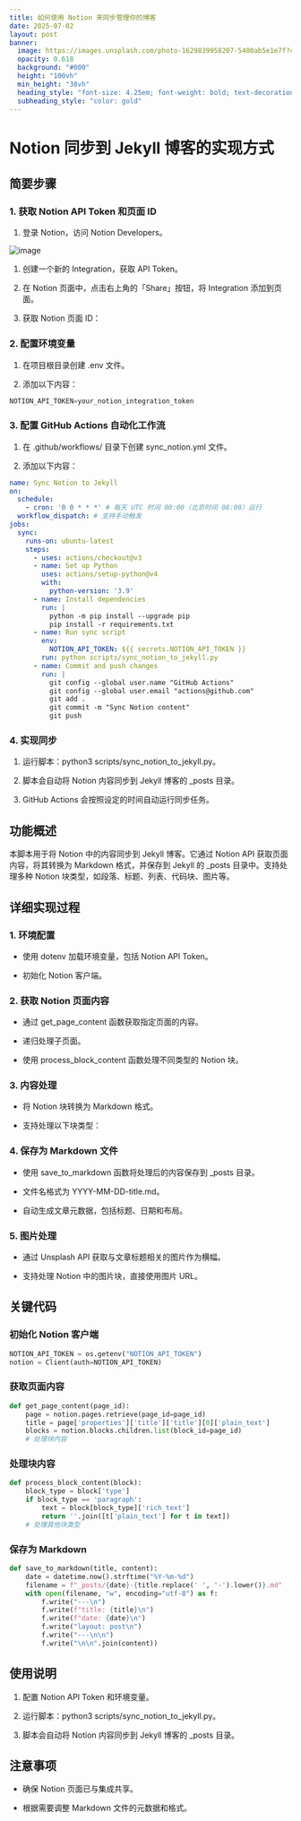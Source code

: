 ```yaml
---
title: 如何使用 Notion 来同步管理你的博客
date: 2025-07-02
layout: post
banner:
  image: https://images.unsplash.com/photo-1629839958207-5400ab5e1e7f?crop=entropy&cs=tinysrgb&fit=max&fm=jpg&ixid=M3w2OTIwMzJ8MHwxfHJhbmRvbXx8fHx8fHx8fDE3NTE0ODEwNzl8&ixlib=rb-4.1.0&q=80&w=1080
  opacity: 0.618
  background: "#000"
  height: "100vh"
  min_height: "38vh"
  heading_style: "font-size: 4.25em; font-weight: bold; text-decoration: underline"
  subheading_style: "color: gold"
---
```


# Notion 同步到 Jekyll 博客的实现方式

## 简要步骤

### 1. 获取 Notion API Token 和页面 ID

1. 登录 Notion，访问 Notion Developers。

![image](https://prod-files-secure.s3.us-west-2.amazonaws.com/a7a0cc5a-89b9-4cda-8686-1fba0ca52f40/d19c1afe-dea5-4312-9333-786b0ba83054/image.png?X-Amz-Algorithm=AWS4-HMAC-SHA256&X-Amz-Content-Sha256=UNSIGNED-PAYLOAD&X-Amz-Credential=ASIAZI2LB466UH45RTTV%2F20250702%2Fus-west-2%2Fs3%2Faws4_request&X-Amz-Date=20250702T183118Z&X-Amz-Expires=3600&X-Amz-Security-Token=IQoJb3JpZ2luX2VjEPr%2F%2F%2F%2F%2F%2F%2F%2F%2F%2FwEaCXVzLXdlc3QtMiJHMEUCIQD7TuT4sbuztQNdA8bzo3lfhLylqJm%2BB4kB0IXwN7bebgIgcSi3MvDfC%2F2Gj2BypCL5Ymnf02TxRRETAP9RVe4UXkUqiAQI8%2F%2F%2F%2F%2F%2F%2F%2F%2F%2F%2FARAAGgw2Mzc0MjMxODM4MDUiDEJYaoYTU%2BspAfULWCrcA8BrRyQy%2BISktOnkKagS6sS8QKEf5vzIkn1hPjgfILyKvAvw0G7D%2FVBMMwHRhvfatGMedY7lgT5Nr0oIHxaTdGVAdP8wmCfclEV0l67ZZ7BO82uCWV3DeKDoVfqBcjtjYhjPadxWvcZoidGHIXh%2B93piWurjd8h35ZjthpGXskcnjRl37lFTi5J6x%2BWW5ZEOxKBo7%2FQJ17r8tTxxG7gmVU4fofjUZ1p9dQr2KTfO3BJVhBeaTlg%2Ffj49fxvOh72pgVObHeibV7b0OcqTtHLblnXSlaLDrPJbh3DEFW%2F7CJX9P0k62VRZEAfezrBCigSazSxRAuH174X1kfWpignqKEq7SHZDKk3n5F018yui3XTPSsW8ZOqnYzfwiBXUqzn92pQw3%2FSKnhf7n2bX0ZfczvKAdJUOoXDG0%2FPjnRWN0gR%2FqMaxUHq8EIMIrt%2BNjpJAmHY36RiXOzlFaz643WYGJt%2BKCEbEx3F5dPU2rapCeIyMelnV%2BgO%2BOWOjPT%2FxRswBegmeBxEkmvdFRvQkPwx%2BQjdvx7GcFVOQFe0%2FjcLspjDiWDS2hfBcp7eRJmPFcFK10IOYZgyts5kU%2BQGNL3s46oqhWT7yv6CoqFvXjBB5Nek25ihr7n9n1xUiEwJXMNbplcMGOqUBcf%2B27dereSOFSMpQX%2FrM0un%2BMaJbDu1YG7dshAYE7BFyQ1fVr42hQe9u2E3IlGArcOQETf9DanMlHXn5BH1KRJwISqErYqB2e73WvbA3DKPoBFPfFqZfcHP12KePL40y4Dlcq%2B4%2FV7HOUG1R7JFzQwl3OfSPIxiEe4SZjXPym%2FeGMmWJXJBb2YxDBCbKKN9vtGNXnHXBb3H1LSYef4TYVPEcxSrn&X-Amz-Signature=57012b523732188b78982f599ab559308d5e0d87f1a9da0236713cb312b2c2dc&X-Amz-SignedHeaders=host&x-amz-checksum-mode=ENABLED&x-id=GetObject)

1. 创建一个新的 Integration，获取 API Token。

1. 在 Notion 页面中，点击右上角的「Share」按钮，将 Integration 添加到页面。

1. 获取 Notion 页面 ID：


### 2. 配置环境变量

1. 在项目根目录创建 .env 文件。

1. 添加以下内容：

```javascript
NOTION_API_TOKEN=your_notion_integration_token
```

### 3. 配置 GitHub Actions 自动化工作流

1. 在 .github/workflows/ 目录下创建 sync_notion.yml 文件。

1. 添加以下内容：

```yaml
name: Sync Notion to Jekyll
on:
  schedule:
    - cron: '0 0 * * *' # 每天 UTC 时间 00:00（北京时间 08:00）运行
  workflow_dispatch: # 支持手动触发
jobs:
  sync:
    runs-on: ubuntu-latest
    steps:
      - uses: actions/checkout@v3
      - name: Set up Python
        uses: actions/setup-python@v4
        with:
          python-version: '3.9'
      - name: Install dependencies
        run: |
          python -m pip install --upgrade pip
          pip install -r requirements.txt
      - name: Run sync script
        env:
          NOTION_API_TOKEN: ${{ secrets.NOTION_API_TOKEN }}
        run: python scripts/sync_notion_to_jekyll.py
      - name: Commit and push changes
        run: |
          git config --global user.name "GitHub Actions"
          git config --global user.email "actions@github.com"
          git add .
          git commit -m "Sync Notion content"
          git push
```

### 4. 实现同步

1. 运行脚本：python3 scripts/sync_notion_to_jekyll.py。

1. 脚本会自动将 Notion 内容同步到 Jekyll 博客的 _posts 目录。

1. GitHub Actions 会按照设定的时间自动运行同步任务。

## 功能概述

本脚本用于将 Notion 中的内容同步到 Jekyll 博客。它通过 Notion API 获取页面内容，将其转换为 Markdown 格式，并保存到 Jekyll 的 _posts 目录中。支持处理多种 Notion 块类型，如段落、标题、列表、代码块、图片等。

## 详细实现过程

### 1. 环境配置

- 使用 dotenv 加载环境变量，包括 Notion API Token。

- 初始化 Notion 客户端。

### 2. 获取 Notion 页面内容

- 通过 get_page_content 函数获取指定页面的内容。

- 递归处理子页面。

- 使用 process_block_content 函数处理不同类型的 Notion 块。

### 3. 内容处理

- 将 Notion 块转换为 Markdown 格式。

- 支持处理以下块类型：


### 4. 保存为 Markdown 文件

- 使用 save_to_markdown 函数将处理后的内容保存到 _posts 目录。

- 文件名格式为 YYYY-MM-DD-title.md。

- 自动生成文章元数据，包括标题、日期和布局。

### 5. 图片处理

- 通过 Unsplash API 获取与文章标题相关的图片作为横幅。

- 支持处理 Notion 中的图片块，直接使用图片 URL。

## 关键代码

### 初始化 Notion 客户端

```python
NOTION_API_TOKEN = os.getenv("NOTION_API_TOKEN")
notion = Client(auth=NOTION_API_TOKEN)
```

### 获取页面内容

```python
def get_page_content(page_id):
    page = notion.pages.retrieve(page_id=page_id)
    title = page['properties']['title']['title'][0]['plain_text']
    blocks = notion.blocks.children.list(block_id=page_id)
    # 处理块内容
```

### 处理块内容

```python
def process_block_content(block):
    block_type = block['type']
    if block_type == 'paragraph':
        text = block[block_type]['rich_text']
        return ''.join([t['plain_text'] for t in text])
    # 处理其他块类型
```

### 保存为 Markdown

```python
def save_to_markdown(title, content):
    date = datetime.now().strftime("%Y-%m-%d")
    filename = f"_posts/{date}-{title.replace(' ', '-').lower()}.md"
    with open(filename, "w", encoding="utf-8") as f:
        f.write("---\n")
        f.write(f"title: {title}\n")
        f.write(f"date: {date}\n")
        f.write("layout: post\n")
        f.write("---\n\n")
        f.write("\n\n".join(content))
```

## 使用说明

1. 配置 Notion API Token 和环境变量。

1. 运行脚本：python3 scripts/sync_notion_to_jekyll.py。

1. 脚本会自动将 Notion 内容同步到 Jekyll 博客的 _posts 目录。

## 注意事项

- 确保 Notion 页面已与集成共享。

- 根据需要调整 Markdown 文件的元数据和格式。